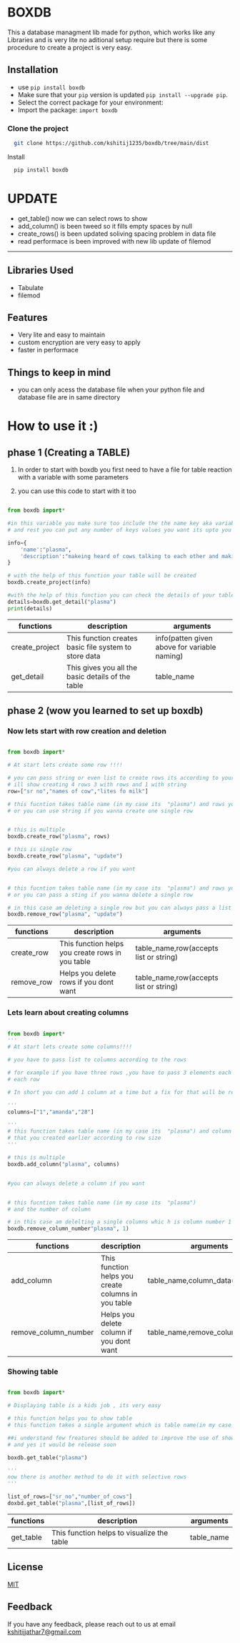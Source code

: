 
# BOXDB

This a database managment lib made for python, which works like any Libraries and is very lite
no aditional setup require but there is some procedure to create a project is very easy.

## Installation

- use `pip install boxdb`
- Make sure that your `pip` version is updated `pip install --upgrade pip`. 
- Select the correct package for your environment:
- Import the package: ``import boxdb``

### Clone the project

```bash
  git clone https://github.com/kshitij1235/boxdb/tree/main/dist
```

Install

```bash
  pip install boxdb
```

# UPDATE

- get_table() now we can select rows to show
- add_column() is been tweed so it fills empty spaces by null
- create_rows() is been updated soliving spacing problem in data file
- read performace is been improved with new lib update of filemod

----

## Libraries Used

- Tabulate
- filemod


## Features

- Very lite and easy to maintain
- custom encryption are very easy to apply
- faster in performace


## Things to keep in mind 

- you can only acess the database file when your python file and database file are in same directory

# How to use it :)



## phase 1 (Creating a TABLE)


1) In order to start with boxdb you first need to have a file for table reaction with a 
   variable with some  parameters

2) you can use this code to start with it too 


```python

from boxdb import*

#in this variable you make sure too include the the name key aka variable as it will be your table name 
# and rest you can put any number of keys values you want its upto you 

info={
    'name':"plasma",      
    'description':"makeing heard of cows talking to each other and making things more brigth for the world to take stem"
}

# with the help of this function your table will be created 
boxdb.create_project(info)

#with the help of this function you can check the details of your table which  you stored
details=boxdb.get_detail("plasma")
print(details)

```



| functions         | description        | arguments |
| ----------------- | -------------------|-----------|
| create_project | This function creates basic file system to store data|info(patten given above for variable naming)|
| get_detail| This gives you all the basic details of the table |table_name|


## phase 2 (wow you learned to set up boxdb)

 ### Now  lets start with row creation and deletion



```python

from boxdb import*

# At start lets create some row !!!!

# you can pass string or even list to create rows its according to your wish
# ill show creating 4 rows 3 with rows and 1 with string
row=["sr no","names of cow","lites fo milk"]

# this fucntion takes table name (in my case its  "plasma") and rows you can pass list if you have many rows 
# or you can use string if you wanna create one single row 


# this is multiple 
boxdb.create_row("plasma", rows)

# this is single row 
boxdb.create_row("plasma", "update")

#you can always delete a row if you want


# this fucntion takes table name (in my case its  "plasma") and rows you can pass list if you have many rows to delete
# or you can pass a sting if you wanna delete a single row

# in this case am deleting a single row but you can always pass a list to
boxdb.remove_row("plasma", "update")


```

| functions         | description        | arguments |
| ----------------- | -------------------|-----------|
| create_row | This function helps you create rows in you table|table_name,row(accepts list or string)|
| remove_row| Helps you delete rows if you dont want |table_name,row(accepts list or string)|


### Lets learn about creating columns


```python

from boxdb import*
'''
# At start lets create some columns!!!!

# you have to pass list to columns according to the rows 

# for example if you have three rows ,you have to pass 3 elements each elements gets added to 
# each row 

# In short you can add 1 column at a time but a fix for that will be realease soon too '

'''
columns=["1","amanda","28"]

'''
# this function takes table name (in my case its  "plasma") and column you have to  pass list 
# that you created earlier according to row size 
'''

# this is multiple 
boxdb.add_column("plasma", columns)


#you can always delete a column if you want


# this fucntion takes table name (in my case its  "plasma") 
# and the number of column 

# in this case am delelting a single columns whic h is column number 1
boxdb.remove_column_number"plasma", 1)


```

| functions         | description        | arguments |
| ----------------- | -------------------|-----------|
| add_column | This function helps you create columns in you table|table_name,column_data(list)|
| remove_column_number| Helps you delete column if you dont want |table_name,remove_column_number|



### Showing table


```python

from boxdb import*

# Displaying table is a kids job , its very easy 

# this function helps you to show table 
# this function takes a single argument which is table name(in my case its "plasma")

##i understand few freatures should be added to improve the use of show table functions
# and yes it would be release soon 

boxdb.get_table("plasma")

'''
now there is another method to do it with selective rows
''' 

list_of_rows=["sr_no","number_of_cows"]
doxbd.get_table("plasma",[list_of_rows])

```

| functions         | description        | arguments |
| ----------------- | -------------------|-----------|
| get_table| This function helps to visualize the table|table_name|


## License

[MIT](https://github.com/kshitij1235/boxdb/blob/main/LICENSE)



## Feedback
If you have any feedback, please reach out to us at email kshitijjathar7@gmail.com 

  